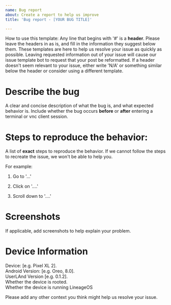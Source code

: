 ```yaml
---
name: Bug report
about: Create a report to help us improve
title: 'Bug report - [YOUR BUG TITLE]'

---
```


How to use this template:
Any line that begins with '#' is a **header**. Please leave the headers in as is, and fill in the information they suggest
below them. These templates are here to help us resolve your issue as quickly as possible. Leaving requested information out
of your issue will cause our issue template bot to request that your post be reformatted. If a header doesn't seem relevant
to your issue, either write 'N/A' or something similar below the header or consider using a different template.

# Describe the bug

A clear and concise description of what the bug is, and what expected behavior is. Include whether the bug occurs **before** 
or **after** entering a terminal or vnc client session.

# Steps to reproduce the behavior:

A list of **exact** steps to reproduce the behavior. If we cannot follow the steps to recreate the issue, we won't be able
to help you.

For example:
1. Go to '...'

2. Click on '....'

3. Scroll down to '....'

# Screenshots

If applicable, add screenshots to help explain your problem.

# Device Information

Device: [e.g. Pixel XL 2].  
Android Version: [e.g. Oreo, 8.0].  
UserLAnd Version [e.g. 0.1.2].  
Whether the device is rooted.  
Whether the device is running LineageOS 



Please add any other context you think might help us resolve your issue.
